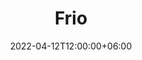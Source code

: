 ---
title: "Frio"
image: "none.jpg"
description: "Frio"
date: 2022-04-12T12:00:00+06:00
draft: false
---